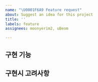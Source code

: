 ```yaml
---
name: "\U0001F6A9 Feature request"
about: Suggest an idea for this project
title: ''
labels: feature
assignees: moonyerim2, uBeom

---
```


## 구현 기능

## 구현시 고려사항
